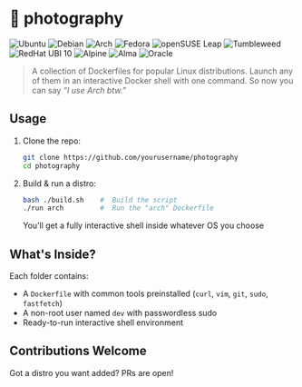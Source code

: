 # 🐧 photography

![Ubuntu](https://img.shields.io/badge/Ubuntu-latest-E95420?style=flat&logo=ubuntu&logoColor=white)
![Debian](https://img.shields.io/badge/Debian-Bookworm-A81D33?style=flat&logo=debian&logoColor=white)
![Arch](https://img.shields.io/badge/Arch_Linux-Latest-1793D1?style=flat&logo=arch-linux&logoColor=white)
![Fedora](https://img.shields.io/badge/Fedora-latest-51A2DA?style=flat&logo=fedora&logoColor=white)
![openSUSE Leap](https://img.shields.io/badge/openSUSE-Leap-73BA25?style=flat&logo=opensuse&logoColor=white)
![Tumbleweed](https://img.shields.io/badge/openSUSE-Tumbleweed-73BA25?style=flat&logo=opensuse&logoColor=white)
![RedHat UBI 10](https://img.shields.io/badge/redhat-ubi_10-A81D33?style=flat&logo=redhat&logoColor=white)
![Alpine](https://img.shields.io/badge/alpine-latest-0D597F?style=flat&logo=alpinelinux&logoColor=white)
![Alma](https://img.shields.io/badge/alma-latest-000000?style=flat&logo=almalinux&logoColor=white)
![Oracle](https://img.shields.io/badge/oracle-9-FCC624?style=flat&logo=linux&logoColor=white)


> A collection of Dockerfiles for popular Linux distributions. Launch any of them in an interactive Docker shell with one command.
> So now you can say *“I use Arch btw.”*

## Usage

1. Clone the repo:
   ```bash
   git clone https://github.com/yourusername/photography
   cd photography
   ```

2. Build & run a distro:

   ```bash
   bash ./build.sh    #  Build the script
   ./run arch         #  Run the "arch" Dockerfile
   ```

   You’ll get a fully interactive shell inside whatever OS you choose

## What's Inside?

Each folder contains:

* A `Dockerfile` with common tools preinstalled (`curl`, `vim`, `git`, `sudo`, `fastfetch`)
* A non-root user named `dev` with passwordless sudo
* Ready-to-run interactive shell environment

## Contributions Welcome

Got a distro you want added? PRs are open!
